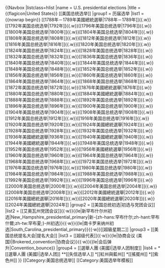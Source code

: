 {{Navbox
|listclass=hlist
|name = U.S. presidential elections
|title = {{flagicon|United States}} [[美国总统选举]]
|group1 = 历届选举
|list1  = {{nowrap begin}} [[1788年－1789年美國總統選舉|1788年－1789年]]{{.w}}[[1792年美国总统选举|1792年]]{{.w}}[[1796年美国总统选举|1796年]]{{.w}}[[1800年美国总统选举|1800年]]{{.w}}[[1804年美国总统选举|1804年]]{{.w}}[[1808年美国总统选举|1808年]]{{.w}}[[1812年美国总统选举|1812年]]{{.w}}[[1816年美国总统选举|1816年]]{{.w}}[[1820年美国总统选举|1820年]]{{.w}}[[1824年美国总统选举|1824年]]{{.w}}[[1828年美国总统选举|1828年]]{{.w}}[[1832年美国总统选举|1832年]]{{.w}}[[1836年美国总统选举|1836年]]{{.w}}[[1840年美国总统选举|1840年]]{{.w}}[[1844年美国总统选举|1844年]]{{.w}}[[1848年美国总统选举|1848年]]{{.w}}[[1852年美国总统选举|1852年]]{{.w}}[[1856年美国总统选举|1856年]]{{.w}}[[1860年美国总统选举|1860年]]{{.w}}[[1864年美国总统选举|1864年]]{{.w}}[[1868年美国总统选举|1868年]]{{.w}}[[1872年美国总统选举|1872年]]{{.w}}[[1876年美國總統選舉|1876年]]{{.w}}[[1880年美国总统选举|1880年]]{{.w}}[[1884年美國總統選舉|1884年]]{{.w}}[[1888年美国总统选举|1888年]]{{.w}}[[1892年美国总统选举|1892年]]{{.w}}[[1896年美国总统选举|1896年]]{{.w}}[[1900年美国总统选举|1900年]]{{.w}}[[1904年美国总统选举|1904年]]{{.w}}[[1908年美国总统选举|1908年]]{{.w}}[[1912年美国总统选举|1912年]]{{.w}}[[1916年美国总统选举|1916年]]{{.w}}[[1920年美国总统选举|1920年]]{{.w}}[[1924年美國總統選舉|1924年]]{{.w}}[[1928年美国总统选举|1928年]]{{.w}}[[1932年美国总统选举|1932年]]{{.w}}[[1936年美國總統選舉|1936年]]{{.w}}[[1940年美國總統選舉|1940年]]{{.w}}[[1944年美國總統選舉|1944年]]{{.w}}[[1948年美国总统选举|1948年]]{{.w}}[[1952年美国总统选举|1952年]]{{.w}}[[1956年美國總統選舉|1956年]]{{.w}}[[1960年美国总统选举|1960年]]{{.w}}[[1964年美国总统选举|1964年]]{{.w}}[[1968年美国总统选举|1968年]]{{.w}}[[1972年美国总统选举|1972年]]{{.w}}[[1976年美国总统选举|1976年]]{{.w}}[[1980年美国总统选举|1980年]]{{.w}}[[1984年美国总统选举|1984年]]{{.w}}[[1988年美国总统选举|1988年]]{{.w}}[[1992年美国总统选举|1992年]]{{.w}}[[1996年美国总统选举|1996年]]{{.w}}[[2000年美国总统选举|2000年]]{{.w}}[[2004年美国总统选举|2004年]]{{.w}}[[2008年美国总统选举|2008年]]{{.w}}[[2012年美國總統選舉|2012年]]{{.w}}[[2016年美國總統選舉|2016年]]{{.w}}[[2020年美國總統選舉|2020年]]{{.w}}[[2024年美國總統選舉|2024年]]
|group2 = [[美国总统初选|初选与党团会议]]
|list2 = [[艾奥瓦州党团会议]]{{·w}}{{le|新罕布什尔州初选|New_Hampshire_presidential_primary|新-{zh-hans:罕布什尔;zh-hant:罕布什爾;zh-tw:罕布夏;}-州初选}}{{·w}}{{le|南卡罗来纳州初选|South_Carolina_presidential_primary}}{{·w}}[[超級星期二]]
|group3 = [[美国总统提名大会|提名大会]]
|list3 = [[超级代表]]{{·w}}{{le|协商会议 (美国)|Brokered_convention|协商会议}}{{·w}}{{le|会后弹升|Convention_bounce}}
|group4 = [[選舉人團 (美國)|选举人团制度]]
|list4 = 
*[[選舉人團 (美國)|选举人团]]
**[[失信选举人]]
*[[紅州與藍州]]
*[[搖擺州]]
*[[紫色州]]
}}<noinclude>
[[Category:美国总统选举]]
[[Category:美国选举年模板]]
</noinclude>